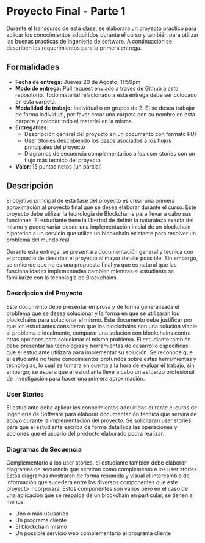 # Proyecto Final - Parte 1

Durante el transcurso de esta clase, se elaborara un proyecto practico para aplicar los conocimientos adquiridos durante el curso
y también para utilizar las buenas practicas de ingenieria de software. A continuación se describen los requerimientos para la
primera entrega.

## Formalidades

- **Fecha de entrega:** Jueves 20 de Agosto, 11:59pm
- **Modo de entrega:** Pull request enviado a traves de Github a *este* repositorio. Todo material relacionado
    a esta entrega debe ser colocado en esta carpeta.
- **Modalidad de trabajo:** Individual o en grupos de 2. Si se desea trabajar de forma individual, por favor crear
    una carpeta con su nombre en esta carpeta y colocar todo el material en la misma.
- **Entregables:**
    - Descripción general del proyecto en un documento con formato PDF
    - User Stories describiendo los pasos asociados a los flujos principales del proyecto
    - Diagramas de secuencia complementarios a los user stories con un flujo más tecnico del proyecto
- **Valor**: 15 puntos netos (un parcial)

## Descripción

El objetivo principal de esta fase del proyecto es crear una primera aproximación al proyecto final que se desea
elaborar durante el curso. Este proyecto debe utilizar la tecnologia de Blockchains para llevar a cabo sus funciones.
El estudiante tiene la libertad de definir la naturaleza exacta del mismo y puede variar desde una implementación
inicial de un blockchain hipotetico a un servicio que utilize un blockchain existente para resolver un problema del
mundo real

Durante esta entrega, se presentara documentación general y tecnica con el proposito de describir el proyecto al
mayor detalle possible. Sin embargo, se entiende que no es una propuesta final ya que es natural que las funcionalidades
implementadas cambien mientras el estudiante se familiarize con la tecnologia de Blockchains.

### Descripcion del Proyecto

Este documento debe presentar en prosa y de forma generalizada el problema que se desea solucionar y la forma
en que se utilizaran los blockchains para solucionar el mismo. Este documento debe justificar por que los
estudiantes consideran que los blockchains son una solución viable al problema e idealmente, comparar una solución
con blockchains contra otras opciones para solucionar el mismo problema. El estudiante también debe presentar
las tecnologias y herramientas de desarrollo especificas que el estudiante utilizara para implementar su solución.
Se reconoce que el estudiante no tiene conocimientos profundos sobre estas herramientas y tecnologias, lo cual
se tomara en cuenta a la hora de evaluar el trabajo, sin embargo, se espera que el estudiante lleve a cabo un
esfuerzo profesional de investigación para hacer una primera aproximación.

### User Stories

El estudiante debe aplicar los conocimientos adquiridos durante el curos de Ingenieria de Software para elaborar
documentación tecnica que servira de apoyo durante la implementación del proyecto. Se solicitaran user stories
para que el estudiante escriba de forma detallada las operaciones y acciones que el usuario del producto elaborado
podra realizar.

### Diagramas de Secuencia

Complementario a los user stories, el estudiante también debe elaborar diagramas de secuencia que serviran como
complemento a los user stories. Estos diagramas mostraran de forma resumida y visual el intercambio de información
que sucedera entre los diversos componentes que este proyecto incorporara. Estos componentes son varios pero en
el caso de una aplicación que se respalda de un blockchain en particular, se tienen al menos:
- Uno o más ususarios
- Un programa cliente
- El blockchain mismo
- Un possible servicio web complementario al programa cliente

